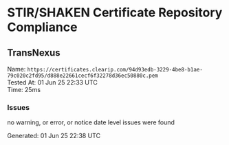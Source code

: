 # STIR/SHAKEN Certificate Repository Compliance

## TransNexus

Name: `https://certificates.clearip.com/94d93edb-3229-4be8-b1ae-79c020c2fd95/d888e22661cecf6f32278d36ec50880c.pem`\
Tested At: 01 Jun 25 22:33 UTC\
Time: 25ms

### Issues

no warning, or error, or notice date level issues were found

Generated: 01 Jun 25 22:38 UTC